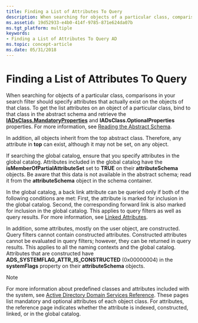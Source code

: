 ```yaml
---
title: Finding a List of Attributes To Query
description: When searching for objects of a particular class, comparisons in your search filter should specify attributes that actually exist on the objects of that class.
ms.assetid: 19d52933-e4b0-414f-9785-871e624da07b
ms.tgt_platform: multiple
keywords:
- Finding a List of Attributes To Query AD
ms.topic: concept-article
ms.date: 05/31/2018
---
```


# Finding a List of Attributes To Query

When searching for objects of a particular class, comparisons in your search filter should specify attributes that actually exist on the objects of that class. To get the list attributes on an object of a particular class, bind to that class in the abstract schema and retrieve the [**IADsClass.MandatoryProperties**](/windows/desktop/ADSI/iadsclass-property-methods) and **IADsClass.OptionalProperties** properties. For more information, see [Reading the Abstract Schema](reading-the-abstract-schema.md).

In addition, all objects inherit from the top abstract class. Therefore, any attribute in **top** can exist, although it may not be set, on any object.

If searching the global catalog, ensure that you specify attributes in the global catalog. Attributes included in the global catalog have the **isMemberOfPartialAttributeSet** set to **TRUE** on their **attributeSchema** objects. Be aware that this data is not available in the abstract schema; read it from the **attributeSchema** object in the schema container.

In the global catalog, a back link attribute can be queried only if both of the following conditions are met: First, the attribute is marked for inclusion in the global catalog. Second, the corresponding forward link is also marked for inclusion in the global catalog. This applies to query filters as well as query results. For more information, see [Linked Attributes](linked-attributes.md).

In addition, some attributes, mostly on the user object, are constructed. Query filters cannot contain constructed attributes. Constructed attributes cannot be evaluated in query filters; however, they can be returned in query results. This applies to all the naming contexts and the global catalog. Attributes that are constructed have **ADS\_SYSTEMFLAG\_ATTR\_IS\_CONSTRUCTED** (0x00000004) in the **systemFlags** property on their **attributeSchema** objects.

> [!Note]  
> For more information about predefined classes and attributes included with the system, see [Active Directory Domain Services Reference](active-directory-domain-services-reference.md). These pages list mandatory and optional attributes of each object class. For attributes, the reference page indicates whether the attribute is indexed, constructed, linked, or in the global catalog.

 

 

 
